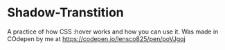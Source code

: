 # Shadow-Transtition
A practice of how CSS :hover works and how you can use it. 
Was made in COdepen by me at https://codepen.io/lensco825/pen/poVJgqj
